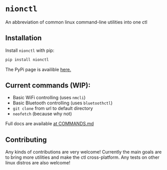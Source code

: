 
# `nionctl`

An abbreviation of common linux command-line utilities into one ctl


## Installation

Install `nionctl` with pip:

```bash
pip install nionctl
```
The PyPi page is availible [here.](https://pypi.org/project/nionctl/)


## Current commands (WIP):

- Basic WiFi controlling (uses `nmcli`)
- Basic Bluetooth controlling (uses `bluetoothctl`)
- `git clone` from url to default directory
- `neofetch` (because why not)

Full docs are available [at COMMANDS.md](COMMANDS.md)


## Contributing

Any kinds of contributions are very welcome!
Currently the main goals are to bring more utilities and make the ctl cross-platform. Any tests on other linux distros are also welcome!

